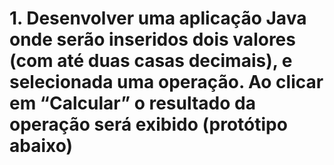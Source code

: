 # 1. Desenvolver uma aplicação Java onde serão inseridos dois valores (com até duas casas decimais), e selecionada uma operação. Ao clicar em “Calcular” o resultado da operação será exibido (protótipo abaixo)
